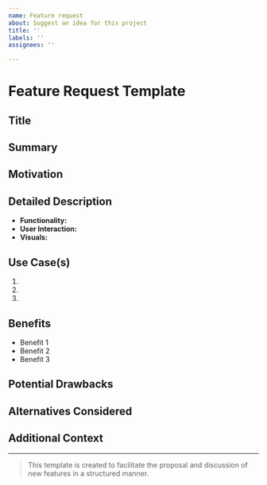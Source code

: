 ```yaml
---
name: Feature request
about: Suggest an idea for this project
title: ''
labels: ''
assignees: ''

---
```


# Feature Request Template

## Title
<!-- A concise, specific title for the feature request -->

## Summary
<!-- A brief summary of the feature request -->

## Motivation
<!-- Explain why this feature is important and how it will benefit users -->

## Detailed Description
<!-- Provide a detailed description of the feature. Include any specific requirements or considerations -->
- **Functionality:**
- **User Interaction:**
- **Visuals:**

## Use Case(s)
<!-- Describe a use case or scenario where this feature would be used -->
1.
2.
3.

## Benefits
<!-- List the benefits of implementing this feature -->
- Benefit 1
- Benefit 2
- Benefit 3

## Potential Drawbacks
<!-- Discuss any potential drawbacks or challenges in implementing this feature -->

## Alternatives Considered
<!-- Describe any alternative solutions or features you have considered -->

## Additional Context
<!-- Any other information or screenshots that would provide more context for the feature -->

---

> This template is created to facilitate the proposal and discussion of new features in a structured manner.
